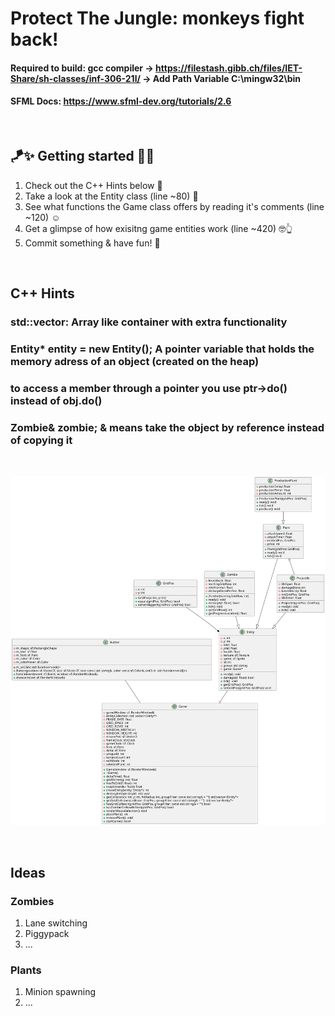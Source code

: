 ﻿# Protect The Jungle: monkeys fight back!

#### Required to build: gcc compiler -> https://filestash.gibb.ch/files/IET-Share/sh-classes/inf-306-21l/ -> Add Path Variable C:\mingw32\bin
#### SFML Docs: https://www.sfml-dev.org/tutorials/2.6

<br/>

## 🪁✨ Getting started 🚀🎯
1. Check out the C++ Hints below 💪
2. Take a look at the Entity class (line ~80) 🤔
3. See what functions the Game class offers by reading it's comments (line ~120) ☺️
4. Get a glimpse of how exisitng game entities work (line ~420) 🤓👆
5. Commit something & have fun! 💜

<br/>

## C++ Hints
### std::vector: Array like container with extra functionality
### Entity* entity = new Entity(); A pointer variable that holds the memory adress of an object (created on the heap)
### to access a member through a pointer you use ptr->do() instead of obj.do()
### Zombie& zombie; & means take the object by reference instead of copying it

<br/>

![Alt Text](/uml/classes.svg)

<br/>

## Ideas

### Zombies
1. Lane switching
2. Piggypack
3. ...

### Plants
1. Minion spawning
2. ...